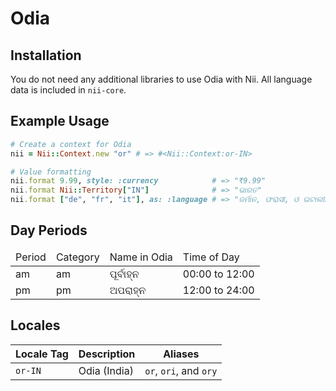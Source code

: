 <!-- This file has been generated. Source: src/docs/languages/_template.md.erb -->

# Odia

## Installation

You do not need any additional libraries to use Odia with Nii.
All language data is included in `nii-core`.

## Example Usage

``` ruby
# Create a context for Odia
nii = Nii::Context.new "or" # => #<Nii::Context:or-IN>

# Value formatting
nii.format 9.99, style: :currency            # => "₹9.99"
nii.format Nii::Territory["IN"]              # => "ଭାରତ"
nii.format ["de", "fr", "it"], as: :language # => "ଜର୍ମାନ, ଫରାସୀ, ଓ ଇଟାଲୀୟ"
```

## Day Periods


<table>
  <thead>
    <tr>
      <td>Period</td>
      <td>Category</td>
      <td>Name in Odia</td>
      <td>Time of Day</td>
    </tr>
  </thead>
  <tbody>
    <tr>
      <td>am</td>
      <td>am</td>
      <td>ପୂର୍ବାହ୍ନ</td>
      <td>00:00 to 12:00</td>
    </tr>
    <tr>
      <td>pm</td>
      <td>pm</td>
      <td>ଅପରାହ୍ନ</td>
      <td>12:00 to 24:00</td>
    </tr>
  </tbody>
</table>



## Locales

<table>
  <thead>
    <tr>
      <th>Locale Tag</th>
      <th>Description</th>
      <th>Aliases</th>
    </tr>
  </thead>
  <tbody>
    <tr>
      <td><code>or-IN</code></td>
      <td>Odia (India)</td>
      <td><code>or</code>, <code>ori</code>, and <code>ory</code></td>
    </tr>
  </tbody>
</table>

